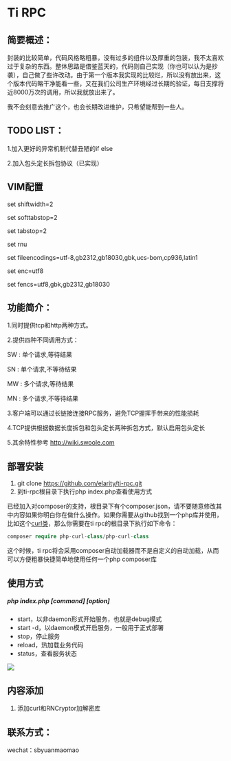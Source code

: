 # Ti RPC
## 简要概述：
封装的比较简单，代码风格略粗暴，没有过多的组件以及厚重的包装，我不太喜欢过于复杂的东西。整体思路是借鉴蓝天的，代码则自己实现（你也可以认为是抄袭），自己做了些许改动。由于第一个版本我实现的比较烂，所以没有放出来，这个版本代码略干净能看一些，又在我们公司生产环境经过长期的验证，每日支撑将近8000万次的调用，所以我就放出来了。

我不会刻意去推广这个，也会长期改进维护，只希望能帮到一些人。


## TODO LIST：
1.加入更好的异常机制代替丑陋的if else

2.加入包头定长拆包协议（已实现）

## VIM配置

set shiftwidth=2

set softtabstop=2

set tabstop=2

set rnu

set fileencodings=utf-8,gb2312,gb18030,gbk,ucs-bom,cp936,latin1

set enc=utf8

set fencs=utf8,gbk,gb2312,gb18030


## 功能简介：
1.同时提供tcp和http两种方式。

2.提供四种不同调用方式：
 
 SW : 单个请求,等待结果
 
 SN : 单个请求,不等待结果
 
 MW : 多个请求,等待结果
  
 MN : 多个请求,不等待结果  

3.客户端可以通过长链接连接RPC服务，避免TCP握挥手带来的性能损耗

4.TCP提供根据数据长度拆包和包头定长两种拆包方式，默认启用包头定长

5.其余特性参考 http://wiki.swoole.com



## 部署安装
1. git clone https://github.com/elarity/ti-rpc.git
2. 到ti-rpc根目录下执行php index.php查看使用方式

已经加入对composer的支持，根目录下有个composer.json，请不要随意修改其中内容如果你明白你在做什么操作。如果你需要从github找到一个php库并使用，比如这个[curl类](https://github.com/php-curl-class/php-curl-class)，那么你需要在ti rpc的根目录下执行如下命令：

```php
composer require php-curl-class/php-curl-class
```
这个时候，ti rpc将会采用composer自动加载器而不是自定义的自动加载，从而可以方便粗暴快捷简单地使用任何一个php composer库




## 使用方式
##### php index.php [command] [option]
- start，以非daemon形式开始服务，也就是debug模式
- start -d，以daemon模式开启服务，一般用于正式部署
- stop，停止服务
- reload，热加载业务代码
- status，查看服务状态

![](http://static.ti-node.com/github_tirpc_1.png)

## 内容添加
1. 添加curl和RNCryptor加解密库

## 联系方式：
wechat：sbyuanmaomao
